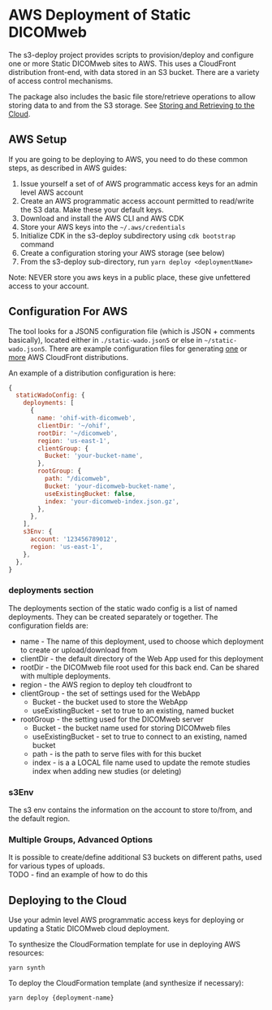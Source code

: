# AWS Deployment of Static DICOMweb

The s3-deploy project provides scripts to provision/deploy and configure one or more Static DICOMweb sites to AWS.  This uses a CloudFront distribution front-end, with data stored in an S3 bucket.  There are a variety of
access control mechanisms.

The package also includes the basic file store/retrieve operations to allow storing data to and from the S3 storage.  See [Storing and Retrieving to the Cloud](../static-wado-deploy/README.md).


 
## AWS Setup
If you are going to be deploying to AWS, you need to do these common steps, as described in AWS guides:

1. Issue yourself a set of of AWS programmatic access keys for an admin level AWS account
2. Create an AWS programmatic access account permitted to read/write the S3 data.  Make these your default keys.
3. Download and install the AWS CLI and AWS CDK
4. Store your AWS keys into the `~/.aws/credentials`
5. Initialize CDK in the s3-deploy subdirectory using `cdk bootstrap` command
6. Create a configuration storing your AWS storage (see below)
7. From the s3-deploy sub-directory, run `yarn deploy <deploymentName>`

Note: NEVER store you aws keys in a public place, these give unfettered access to your account.

## Configuration For AWS
The tool looks for a JSON5 configuration file (which is JSON + comments basically), located either in  `./static-wado.json5` or else in `~/static-wado.json5`.
There are example configuration files for generating [one](./static-wado.json5.sample) or [more](./static-wado.json5.multidist.sample) AWS CloudFront distributions.

An example of a distribution configuration is here:
```javascript
{
  staticWadoConfig: {
    deployments: [
      {
        name: 'ohif-with-dicomweb',
        clientDir: '~/ohif',
        rootDir: '~/dicomweb',
        region: 'us-east-1',
        clientGroup: {
          Bucket: 'your-bucket-name',
        },
        rootGroup: {
          path: "/dicomweb",
          Bucket: 'your-dicomweb-bucket-name',
          useExistingBucket: false,
          index: 'your-dicomweb-index.json.gz',
        },
      },
    ],
    s3Env: {
      account: '123456789012',
      region: 'us-east-1',
    },
  },
}
```

### deployments section
The deployments section of the static wado config is a list of named deployments.  They can be created separately or together.  The configuration fields are:

* name - The name of this deployment, used to choose which deployment to create or upload/download from
* clientDir - the default directory of the Web App used for this deployment
* rootDir - the DICOMweb file root used for this back end.  Can be shared with multiple deployments.
* region - the AWS region to deploy teh cloudfront to
* clientGroup - the set of settings used for the WebApp
  * Bucket - the bucket used to store the WebApp
  * useExistingBucket - set to true to an existing, named bucket
* rootGroup - the setting used for the DICOMweb server
  * Bucket - the bucket name used for storing DICOMweb files
  * useExistingBucket - set to true to connect to an existing, named bucket
  * path - is the path to serve files with for this bucket
  * index - is a a LOCAL file name used to update the remote studies index when adding new studies (or deleting)

### s3Env
The s3 env contains the information on the account to store to/from, and the default region.

### Multiple Groups, Advanced Options
It is possible to create/define additional S3 buckets on different paths, used for various types of uploads.  
TODO - find an example of how to do this

## Deploying to the Cloud
Use your admin level AWS programmatic access keys for deploying or updating a Static DICOMweb cloud deployment.

To synthesize the CloudFormation template for use in deploying AWS resources:
```
yarn synth
```

To deploy the CloudFormation template (and synthesize if necessary):
```
yarn deploy {deployment-name}
```
